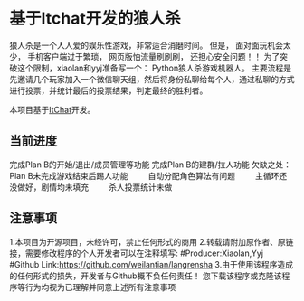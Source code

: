 # 基于Itchat开发的狼人杀
狼人杀是一个人人爱的娱乐性游戏，非常适合消磨时间。
但是，
面对面玩机会太少，
手机客户端过于繁琐，
网页版怕流量刷刷刷，
还担心安全问题！！
为了突破这个限制，xiaolan和yyj准备写一个：
Python狼人杀游戏机器人。
主要流程是先邀请几个玩家加入一个微信聊天组，然后将身份私聊给每个人，通过私聊的方式进行投票，并统计最后的投票结果，判定最终的胜利者。

本项目基于[ItChat](https://github.com/littlecodersh/ItChat)开发。

## 当前进度
完成Plan B的开始/退出/成员管理等功能
完成Plan B的建群/拉人功能
欠缺之处：Plan B未完成游戏结束后踢人功能
         自动分配角色算法有问题
         主循环还没做好，剧情均未填充
         杀人投票统计未做
         
## 注意事项
1.本项目为开源项目，未经许可，禁止任何形式的商用
2.转载请附加原作者、原链接，需要修改程序的个人开发者可以在注释填写:
    #Producer:Xiaolan,Yyj
    #Github Link:https://github.com/weilantian/langrensha
3.由于使用该程序造成的任何形式的损失，开发者与Github概不负任何责任！
您下载该程序或克隆该程序等行为均视为已理解并同意上述所有注意事项
